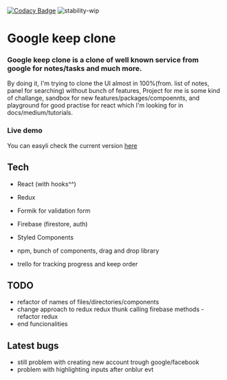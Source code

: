 [![Codacy Badge](https://api.codacy.com/project/badge/Grade/36bcb079a45541aea75ad47e84627227)](https://www.codacy.com/app/simon125/google-keep-clone?utm_source=github.com&amp;utm_medium=referral&amp;utm_content=simon125/google-keep-clone&amp;utm_campaign=Badge_Grade)
![stability-wip](https://img.shields.io/badge/stability-work_in_progress-lightgrey.svg)

# Google keep clone

### Google keep clone is a clone of well known service from google for notes/tasks and much more.

By doing it, I'm trying to clone the UI almost in 100%(from. list of notes, panel for searching) without bunch of features,
Project for me is some kind of challange, sandbox for new features/packages/compoennts, and playground for good practise for react which I'm looking for in docs/medium/tutorials.

### Live demo

You can easyli check the current version [here](https://keep-clone-app.firebaseapp.com/)


## Tech

- React (with hooks^^)
- Redux
- Formik for validation form
- Firebase (firestore, auth)
- Styled Components
- npm, bunch of components, drag and drop library

- trello for tracking progress and keep order


## TODO

- refactor of names of files/directories/components
- change approach to redux redux thunk calling firebase methods - refactor redux
- end funcionalities

## Latest bugs

- still problem with creating new account trough google/facebook
- problem with highlighting inputs after onblur evt 
